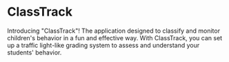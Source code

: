 # ClassTrack
Introducing "ClassTrack"! The application designed to classify and monitor children's behavior in a fun and effective way. With ClassTrack, you can set up a traffic light-like grading system to assess and understand your students' behavior.
